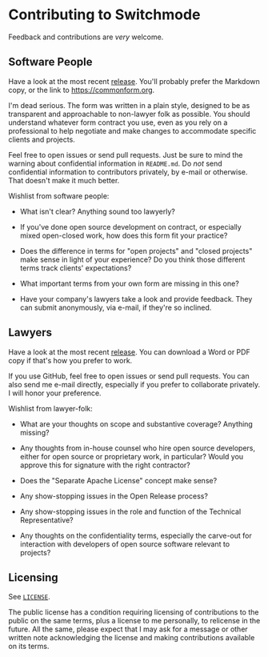 # Contributing to Switchmode

Feedback and contributions are _very_ welcome.


## Software People

Have a look at the most recent [release](https://github.com/switchmode/switchmode/releases).  You'll probably prefer the Markdown copy, or the link to <https://commonform.org>.

I'm dead serious.  The form was written in a plain style, designed to be as transparent and approachable to non-lawyer folk as possible.  You should understand whatever form contract you use, even as you rely on a professional to help negotiate and make changes to accommodate specific clients and projects.

Feel free to open issues or send pull requests.  Just be sure to mind the warning about confidential information in `README.md`.  Do _not_ send confidential information to contributors privately, by e-mail or otherwise.  That doesn't make it much better.

Wishlist from software people:

- What isn't clear?  Anything sound too lawyerly? 

- If you've done open source development on contract, or especially mixed open-closed work, how does this form fit your practice?

- Does the difference in terms for "open projects" and "closed projects" make sense in light of your experience?  Do you think those different terms track clients' expectations?

- What important terms from your own form are missing in this one?

- Have your company's lawyers take a look and provide feedback.  They can submit anonymously, via e-mail, if they're so inclined.


## Lawyers

Have a look at the most recent [release](https://github.com/switchmode/switchmode/releases).  You can download a Word or PDF copy if that's how you prefer to work.

If you use GitHub, feel free to open issues or send pull requests.  You can also send me e-mail directly, especially if you prefer to collaborate privately.  I will honor your preference.

Wishlist from lawyer-folk:

- What are your thoughts on scope and substantive coverage?  Anything missing?

- Any thoughts from in-house counsel who hire open source developers, either for open source or proprietary work, in particular?  Would you approve this for signature with the right contractor?

- Does the "Separate Apache License" concept make sense?

- Any show-stopping issues in the Open Release process?

- Any show-stopping issues in the role and function of the Technical Representative?

- Any thoughts on the confidentiality terms, especially the carve-out for interaction with developers of open source software relevant to projects?


## Licensing

See [`LICENSE`](./LICENSE).

The public license has a condition requiring licensing of contributions to the public on the same terms, plus a license to me personally, to relicense in the future.  All the same, please expect that I may ask for a message or other written note acknowledging the license and making contributions available on its terms.
